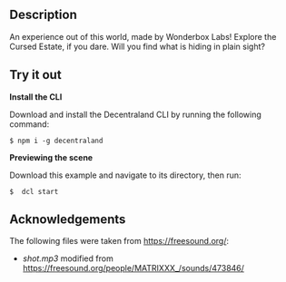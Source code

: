 ## Description
An experience out of this world, made by Wonderbox Labs!
Explore the Cursed Estate, if you dare. Will you find what is hiding in plain sight?

## Try it out

**Install the CLI**

Download and install the Decentraland CLI by running the following command:

```
$ npm i -g decentraland
```

**Previewing the scene**

Download this example and navigate to its directory, then run:

```
$  dcl start
```

## Acknowledgements
The following files were taken from https://freesound.org/:
- _shot.mp3_ modified from https://freesound.org/people/MATRIXXX_/sounds/473846/ 